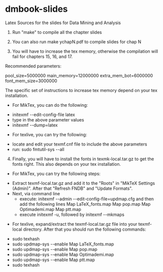 # dmbook-slides
Latex Sources for the slides for Data Mining and Analysis


1. Run "make" to compile all the chapter slides

2. You can also run make ychapN.pdf to compile slides for chap N

3. You will have to increase the tex memory, otherwise the compilation
will fail for chapters 15, 16, and 17.

Recommended parameters:

pool_size=5000000
main_memory=12000000
extra_mem_bot=6000000
font_mem_size=3000000

The specific set of instructions to increase tex memory depend on your tex installation. 

* For MikTex, you can do the following:
 + initexmf --edit-config-file latex 
 + type in the above parameter values
 + initexmf --dump=latex 

* For texlive, you can try the following:
 + locate and edit your texmf.cnf file to include the above parameters
 + run: sudo fmtutil-sys --all


4. Finally, you will have to install the fonts in texmk-local.tar.gz to get the
fonts right. This also depends on your tex installation.

* For MikTex, you can try the following steps:
 + Extract texmf-local.tar.gz and add it to the "Roots"
in "MikTeX Settings (Admin)". After that "Refresh FNDB" and "Update
Formats". 
 + Next, via command line 
   - execute: initexmf --admin --edit-config-file=updmap.cfg
    and then add the following lines
    Map LaTeX_fonts.map
    Map pop.map
    Map Optimademi.map
    Map ptt.map
   - execute initexmf -u, followed by initexmf --mkmaps 

* For texlive, expand/extract the texmf-local.tar.gz file into your
texmf-local directory. After that you should run the following
commands:
 + sudo texhash
 + sudo updmap-sys --enable Map LaTeX_fonts.map
 + sudo updmap-sys --enable Map pop.map
 + sudo updmap-sys --enable Map Optimademi.map
 + sudo updmap-sys --enable Map ptt.map
 + sudo texhash

